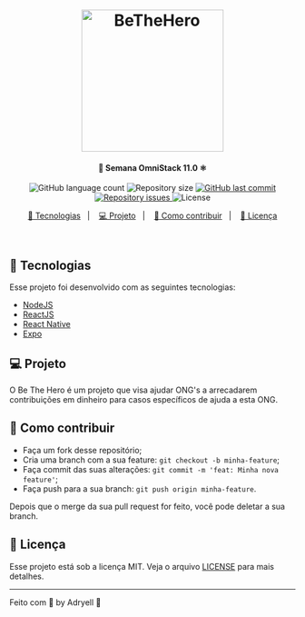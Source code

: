 <h1 align="center">
    <img alt="BeTheHero" title="#delicinha" src=".github/bethehero.svg" width="250px" />
</h1>

<h4 align="center">
  🚀 Semana OmniStack 11.0 ⚛
</h4>
<p align="center">
  <img alt="GitHub language count" src="https://img.shields.io/github/languages/count/Rocketseat/Stack11">

  <img alt="Repository size" src="https://img.shields.io/github/repo-size/Rocketseat/Stack11">
  
  <a href="https://github.com/Rocketseat/Stack11/commits/master">
    <img alt="GitHub last commit" src="https://img.shields.io/github/last-commit/Rocketseat/Stack11">
  </a>

  <a href="https://github.com/Rocketseat/Stack11/issues">
    <img alt="Repository issues" src="https://img.shields.io/github/issues/Rocketseat/Stack11">
  </a>

  <img alt="License" src="https://img.shields.io/badge/license-MIT-brightgreen">
</p>

<p align="center">
  <a href="#rocket-tecnologias">🚀 Tecnologias</a>&nbsp;&nbsp;&nbsp;|&nbsp;&nbsp;&nbsp;
  <a href="#-projeto">💻 Projeto</a>&nbsp;&nbsp;&nbsp;|&nbsp;&nbsp;&nbsp;
  <a href="#-como-contribuir">🤔 Como contribuir</a>&nbsp;&nbsp;&nbsp;|&nbsp;&nbsp;&nbsp;
  <a href="#memo-licença">📝 Licença</a>
</p>

<br>


## 🚀 Tecnologias

Esse projeto foi desenvolvido com as seguintes tecnologias:

- [NodeJS](https://nodejs.org/en/)
- [ReactJS](https://reactjs.org)
- [React Native](https://facebook.github.io/react-native/)
- [Expo](https://expo.io/)

## 💻 Projeto

O Be The Hero é um projeto que visa ajudar ONG's a arrecadarem contribuições em dinheiro para casos específicos de ajuda a esta ONG.

## 🤔 Como contribuir

- Faça um fork desse repositório;
- Cria uma branch com a sua feature: `git checkout -b minha-feature`;
- Faça commit das suas alterações: `git commit -m 'feat: Minha nova feature'`;
- Faça push para a sua branch: `git push origin minha-feature`.

Depois que o merge da sua pull request for feito, você pode deletar a sua branch.

## 📝 Licença

Esse projeto está sob a licença MIT. Veja o arquivo [LICENSE](LICENSE.md) para mais detalhes.

---

Feito com 🖤 by Adryell :wave:
